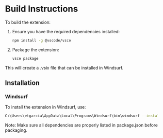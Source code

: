 # Build Instructions

To build the extension:

1. Ensure you have the required dependencies installed:
   ```bash
   npm install -g @vscode/vsce
   ```

2. Package the extension:
   ```bash
   vsce package
   ```

This will create a .vsix file that can be installed in Windsurf.

## Installation

### Windsurf
To install the extension in Windsurf, use:
```bash
C:\Users\etgarcia\AppData\Local\Programs\Windsurf\bin\windsurf --install-extension claude-dev-2.2.2-et.vsix
```

Note: Make sure all dependencies are properly listed in package.json before packaging.
